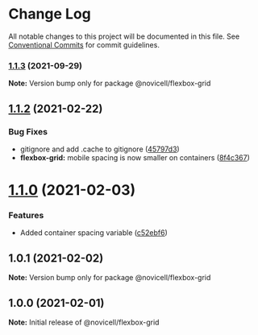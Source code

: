 # Change Log

All notable changes to this project will be documented in this file.
See [Conventional Commits](https://conventionalcommits.org) for commit guidelines.

### [1.1.3](https://github.com/Novicell/frontend-packages/compare/@novicell/flexbox-grid@1.1.2...@novicell/flexbox-grid@1.1.3) (2021-09-29)

**Note:** Version bump only for package @novicell/flexbox-grid





## [1.1.2](https://github.com/Novicell/frontend-packages/compare/@novicell/flexbox-grid@1.1.0...@novicell/flexbox-grid@1.1.2) (2021-02-22)


### Bug Fixes

* gitignore and add .cache to gitignore ([45797d3](https://github.com/Novicell/frontend-packages/commit/45797d39dc4125bb0ae3665a575fc8400b55ff55))
* **flexbox-grid:** mobile spacing is now smaller on containers ([8f4c367](https://github.com/Novicell/frontend-packages/commit/8f4c367b1aaab3bca271c3cec3bf35efb824c507))






# [1.1.0](https://github.com/Novicell/frontend-packages/compare/@novicell/flexbox-grid@1.0.1...@novicell/flexbox-grid@1.1.0) (2021-02-03)


### Features

* Added container spacing variable ([c52ebf6](https://github.com/Novicell/frontend-packages/commit/c52ebf651062d1444e311b432ae06a066324b15d))





## 1.0.1 (2021-02-02)

**Note:** Version bump only for package @novicell/flexbox-grid





## 1.0.0 (2021-02-01)

**Note:** Initial release of @novicell/flexbox-grid
